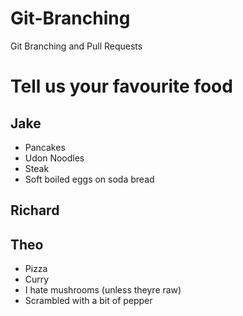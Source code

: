 # Git-Branching

Git Branching and Pull Requests

# Tell us your favourite food

## Jake

- Pancakes
- Udon Noodles
- Steak
- Soft boiled eggs on soda bread

## Richard

## Theo

- Pizza
- Curry
- I hate mushrooms (unless theyre raw)
- Scrambled with a bit of pepper
